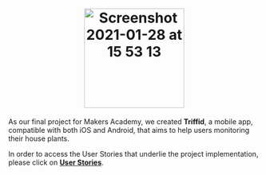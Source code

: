 
<h1 align="center"><img width="200" alt="Screenshot 2021-01-28 at 15 53 13" src="https://user-images.githubusercontent.com/65411964/106170648-8f25d580-6188-11eb-8597-0160cd9ec8f1.png"> </h1>



As our final project for Makers Academy, we created **Triffid**, a mobile app, compatible with both iOS and Android, that aims to help users monitoring their house plants.   


In order to access the User Stories that underlie the project implementation, please click on [**User Stories**](https://github.com/samanthagottlieb/triffid/blob/updatingREADME/UserStories.md).



